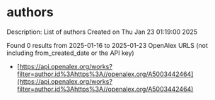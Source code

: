 # authors
Description: List of authors
Created on Thu Jan 23 01:19:00 2025

Found 0 results from 2025-01-16 to 2025-01-23
OpenAlex URLS (not including from_created_date or the API key)
- [https://api.openalex.org/works?filter=author.id%3Ahttps%3A//openalex.org/A5003442464](https://api.openalex.org/works?filter=author.id%3Ahttps%3A//openalex.org/A5003442464)

